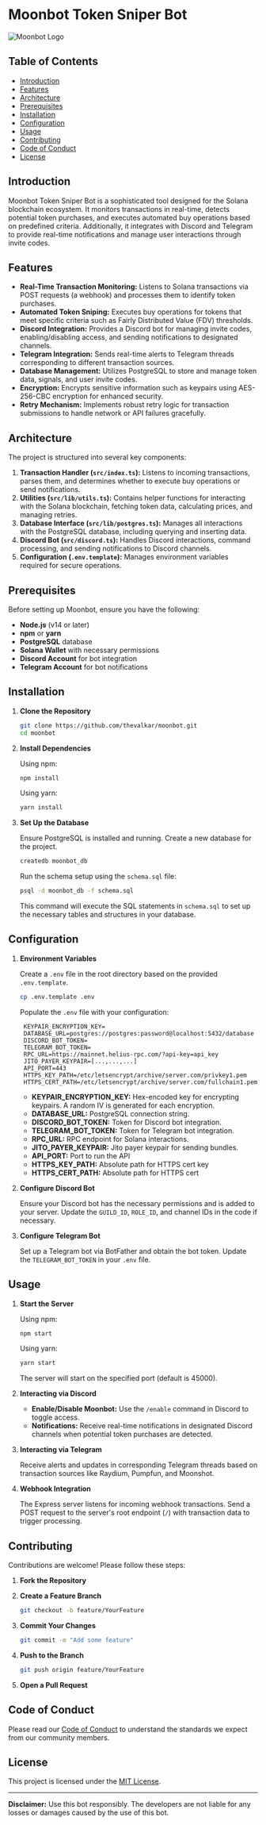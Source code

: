 # Moonbot Token Sniper Bot

![Moonbot Logo](https://www.mooners.xyz/mooners480.png)

## Table of Contents

- [Introduction](#introduction)
- [Features](#features)
- [Architecture](#architecture)
- [Prerequisites](#prerequisites)
- [Installation](#installation)
- [Configuration](#configuration)
- [Usage](#usage)
- [Contributing](#contributing)
- [Code of Conduct](#code-of-conduct)
- [License](#license)

## Introduction

Moonbot Token Sniper Bot is a sophisticated tool designed for the Solana blockchain ecosystem. It monitors transactions in real-time, detects potential token purchases, and executes automated buy operations based on predefined criteria. Additionally, it integrates with Discord and Telegram to provide real-time notifications and manage user interactions through invite codes.

## Features

- **Real-Time Transaction Monitoring:** Listens to Solana transactions via POST requests (a webhook) and processes them to identify token purchases.
- **Automated Token Sniping:** Executes buy operations for tokens that meet specific criteria such as Fairly Distributed Value (FDV) thresholds.
- **Discord Integration:** Provides a Discord bot for managing invite codes, enabling/disabling access, and sending notifications to designated channels.
- **Telegram Integration:** Sends real-time alerts to Telegram threads corresponding to different transaction sources.
- **Database Management:** Utilizes PostgreSQL to store and manage token data, signals, and user invite codes.
- **Encryption:** Encrypts sensitive information such as keypairs using AES-256-CBC encryption for enhanced security.
- **Retry Mechanism:** Implements robust retry logic for transaction submissions to handle network or API failures gracefully.

## Architecture

The project is structured into several key components:

1. **Transaction Handler (`src/index.ts`):** Listens to incoming transactions, parses them, and determines whether to execute buy operations or send notifications.
2. **Utilities (`src/lib/utils.ts`):** Contains helper functions for interacting with the Solana blockchain, fetching token data, calculating prices, and managing retries.
3. **Database Interface (`src/lib/postgres.ts`):** Manages all interactions with the PostgreSQL database, including querying and inserting data.
4. **Discord Bot (`src/discord.ts`):** Handles Discord interactions, command processing, and sending notifications to Discord channels.
5. **Configuration (`.env.template`):** Manages environment variables required for secure operations.

## Prerequisites

Before setting up Moonbot, ensure you have the following:

- **Node.js** (v14 or later)
- **npm** or **yarn**
- **PostgreSQL** database
- **Solana Wallet** with necessary permissions
- **Discord Account** for bot integration
- **Telegram Account** for bot notifications

## Installation

1. **Clone the Repository**

   ```bash
   git clone https://github.com/thevalkar/moonbot.git
   cd moonbot
   ```

2. **Install Dependencies**

   Using npm:

   ```bash
   npm install
   ```

   Using yarn:

   ```bash
   yarn install
   ```

3. **Set Up the Database**

   Ensure PostgreSQL is installed and running. Create a new database for the project.

   ```bash
   createdb moonbot_db
   ```

   Run the schema setup using the `schema.sql` file:

   ```bash
   psql -d moonbot_db -f schema.sql
   ```

   This command will execute the SQL statements in `schema.sql` to set up the necessary tables and structures in your database.

## Configuration

1. **Environment Variables**

   Create a `.env` file in the root directory based on the provided `.env.template`.

   ```bash
   cp .env.template .env
   ```

   Populate the `.env` file with your configuration:

   ```env
    KEYPAIR_ENCRYPTION_KEY=
    DATABASE_URL=postgres://postgres:password@localhost:5432/database
    DISCORD_BOT_TOKEN=
    TELEGRAM_BOT_TOKEN=
    RPC_URL=https://mainnet.helius-rpc.com/?api-key=api_key
    JITO_PAYER_KEYPAIR=[...,...,...]
    API_PORT=443
    HTTPS_KEY_PATH=/etc/letsencrypt/archive/server.com/privkey1.pem
    HTTPS_CERT_PATH=/etc/letsencrypt/archive/server.com/fullchain1.pem
   ```
   - **KEYPAIR_ENCRYPTION_KEY:** Hex-encoded key for encrypting keypairs. A random IV is generated for each encryption.
   - **DATABASE_URL:** PostgreSQL connection string.
   - **DISCORD_BOT_TOKEN:** Token for Discord bot integration.
   - **TELEGRAM_BOT_TOKEN:** Token for Telegram bot integration.
   - **RPC_URL:** RPC endpoint for Solana interactions.
   - **JITO_PAYER_KEYPAIR:** Jito payer keypair for sending bundles.
   - **API_PORT:** Port to run the API
   - **HTTPS_KEY_PATH:** Absolute path for HTTPS cert key
   - **HTTPS_CERT_PATH:** Absolute path for HTTPS cert

2. **Configure Discord Bot**

   Ensure your Discord bot has the necessary permissions and is added to your server. Update the `GUILD_ID`, `ROLE_ID`, and channel IDs in the code if necessary.

3. **Configure Telegram Bot**

   Set up a Telegram bot via BotFather and obtain the bot token. Update the `TELEGRAM_BOT_TOKEN` in your `.env` file.

## Usage

1. **Start the Server**

   Using npm:

   ```bash
   npm start
   ```

   Using yarn:

   ```bash
   yarn start
   ```

   The server will start on the specified port (default is 45000).

2. **Interacting via Discord**

   - **Enable/Disable Moonbot:** Use the `/enable` command in Discord to toggle access.
   - **Notifications:** Receive real-time notifications in designated Discord channels when potential token purchases are detected.

3. **Interacting via Telegram**

   Receive alerts and updates in corresponding Telegram threads based on transaction sources like Raydium, Pumpfun, and Moonshot.

4. **Webhook Integration**

   The Express server listens for incoming webhook transactions. Send a POST request to the server's root endpoint (`/`) with transaction data to trigger processing.

## Contributing

Contributions are welcome! Please follow these steps:

1. **Fork the Repository**

2. **Create a Feature Branch**

   ```bash
   git checkout -b feature/YourFeature
   ```

3. **Commit Your Changes**

   ```bash
   git commit -m "Add some feature"
   ```

4. **Push to the Branch**

   ```bash
   git push origin feature/YourFeature
   ```

5. **Open a Pull Request**

## Code of Conduct

Please read our [Code of Conduct](./CODE_OF_CONDUCT.md) to understand the standards we expect from our community members.

## License

This project is licensed under the [MIT License](./LICENSE).

---

**Disclaimer:** Use this bot responsibly. The developers are not liable for any losses or damages caused by the use of this bot.
